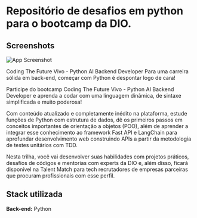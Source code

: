 
# Repositório de desafios em python para o bootcamp da DIO.




## Screenshots

![App Screenshot](https://github.com/gustavohms/desafios_dio/img/tela_bootcamp.png)

Coding The Future Vivo - Python AI Backend Developer
Para uma carreira sólida em back-end, começar com Python é despontar logo de cara!

Participe do bootcamp Coding The Future Vivo - Python AI Backend Developer e aprenda a codar com uma linguagem dinâmica, de sintaxe simplificada e muito poderosa!

Com conteúdo atualizado e completamente inédito na plataforma, estude funções de Python com estrutura de dados, dê os primeiros passos em conceitos importantes de orientação a objetos (POO), além de aprender a integrar esse conhecimento ao framework Fast API e LangChain para aprofundar desenvolvimento web construindo APIs a partir da metodologia de testes unitários com TDD.

Nesta trilha, você vai desenvolver suas habilidades com projetos práticos, desafios de códigos e mentorias com experts da DIO e, além disso, ficará disponível na Talent Match para tech recrutadores de empresas parceiras que procuram profissionais com esse perfil.


## Stack utilizada

**Back-end:** Python

